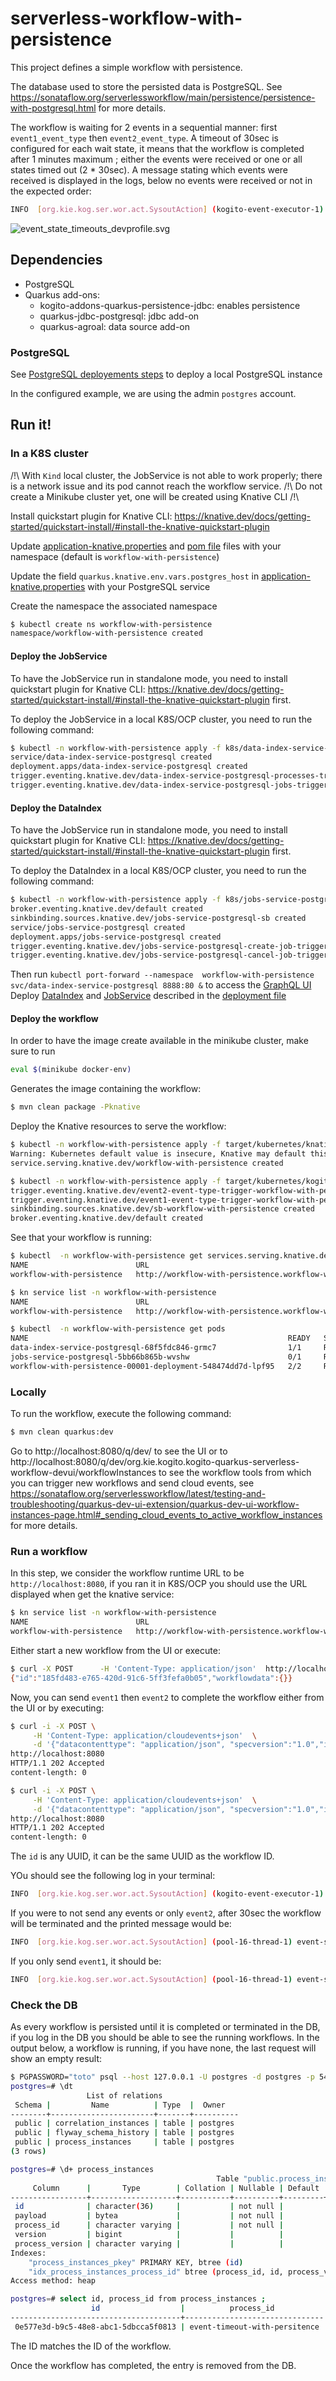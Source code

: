 # serverless-workflow-with-persistence
This project defines a simple workflow with persistence.

The database used to store the persisted data is PostgreSQL. See https://sonataflow.org/serverlessworkflow/main/persistence/persistence-with-postgresql.html for more details.

The workflow is waiting for 2 events in a sequential manner: first `event1_event_type` then  `event2_event_type`.
A timeout of 30sec is configured for each wait state, it means that the workflow is completed after 1 minutes maximum ; either the events were received or one or all states timed out (2 * 30sec). 
A message stating which events were received is displayed in the logs, below no events were received or not in the expected order:
```bash
INFO  [org.kie.kog.ser.wor.act.SysoutAction] (kogito-event-executor-1) event-state-timeouts: f85c9da5-ed4a-4387-b19d-ece69df5bd75 has finalized. The event1 was received. -- The event2 was received.
```
![event_state_timeouts_devprofile.svg](src%2Fmain%2Fresources%2Fevent_state_timeouts_devprofile.svg)
## Dependencies

- PostgreSQL
- Quarkus add-ons:
  - kogito-addons-quarkus-persistence-jdbc: enables persistence
  - quarkus-jdbc-postgresql: jdbc add-on
  - quarkus-agroal: data source add-on

### PostgreSQL
See [PostgreSQL deployements steps](../docs/deployment.md#PostgreSQL) to deploy a local PostgreSQL instance


In the configured example, we are using the admin `postgres` account.

## Run it!
### In a K8S cluster
/!\ With `Kind` local cluster, the JobService is not able to work properly; there is a network issue and its pod cannot reach the workflow service.
/!\ Do not create a Minikube cluster yet, one will be created using Knative CLI /!\

Install quickstart plugin for Knative CLI: https://knative.dev/docs/getting-started/quickstart-install/#install-the-knative-quickstart-plugin

Update [application-knative.properties](application-knative.properties) and  [pom file](pom.xml) files with your namespace (default is `workflow-with-persistence`)

Update the field `quarkus.knative.env.vars.postgres_host` in [application-knative.properties](application-knative.properties) with your PostgreSQL service

Create the namespace the associated namespace
```bash
$ kubectl create ns workflow-with-persistence
namespace/workflow-with-persistence created
```

#### Deploy the JobService
To have the JobService run in standalone mode, you need to install quickstart plugin for Knative CLI: https://knative.dev/docs/getting-started/quickstart-install/#install-the-knative-quickstart-plugin first.

To deploy the JobService in a local K8S/OCP cluster, you need to run the following command:
```bash
$ kubectl -n workflow-with-persistence apply -f k8s/data-index-service-postgresql.yml 
service/data-index-service-postgresql created
deployment.apps/data-index-service-postgresql created
trigger.eventing.knative.dev/data-index-service-postgresql-processes-trigger created
trigger.eventing.knative.dev/data-index-service-postgresql-jobs-trigger created
```

#### Deploy the DataIndex
To have the JobService run in standalone mode, you need to install quickstart plugin for Knative CLI: https://knative.dev/docs/getting-started/quickstart-install/#install-the-knative-quickstart-plugin first.

To deploy the DataIndex in a local K8S/OCP cluster, you need to run the following command:
```bash
$ kubectl -n workflow-with-persistence apply -f k8s/jobs-service-postgresql.yml 
broker.eventing.knative.dev/default created
sinkbinding.sources.knative.dev/jobs-service-postgresql-sb created
service/jobs-service-postgresql created
deployment.apps/jobs-service-postgresql created
trigger.eventing.knative.dev/jobs-service-postgresql-create-job-trigger created
trigger.eventing.knative.dev/jobs-service-postgresql-cancel-job-trigger created
```
Then run `kubectl port-forward --namespace  workflow-with-persistence svc/data-index-service-postgresql 8888:80 &` to access the [GraphQL UI](http://localhost:8888/graphiql/)
Deploy [DataIndex](../docs/deployment.md#DataIndex) and [JobService](../docs/deployment.md#JobService) described in the [deployment file](../docs/deployment.md)

#### Deploy the workflow
In order to have the image create available in the minikube cluster, make sure to run
```bash
eval $(minikube docker-env)
```

Generates the image containing the workflow:
```bash
$ mvn clean package -Pknative
```

Deploy the Knative resources to serve the workflow:
```bash
$ kubectl -n workflow-with-persistence apply -f target/kubernetes/knative.yml 
Warning: Kubernetes default value is insecure, Knative may default this to secure in a future release: spec.template.spec.containers[0].securityContext.allowPrivilegeEscalation, spec.template.spec.containers[0].securityContext.capabilities, spec.template.spec.containers[0].securityContext.runAsNonRoot, spec.template.spec.containers[0].securityContext.seccompProfile
service.serving.knative.dev/workflow-with-persistence created

$ kubectl -n workflow-with-persistence apply -f target/kubernetes/kogito.yml 
trigger.eventing.knative.dev/event2-event-type-trigger-workflow-with-persistence created
trigger.eventing.knative.dev/event1-event-type-trigger-workflow-with-persistence created
sinkbinding.sources.knative.dev/sb-workflow-with-persistence created
broker.eventing.knative.dev/default created
```

See that your workflow is running:
```bash
$ kubectl  -n workflow-with-persistence get services.serving.knative.dev 
NAME                        URL                                                                             LATESTCREATED                     LATESTREADY                       READY   REASON
workflow-with-persistence   http://workflow-with-persistence.workflow-with-persistence.127.0.0.1.sslip.io   workflow-with-persistence-00001   workflow-with-persistence-00001   True    

$ kn service list -n workflow-with-persistence
NAME                        URL                                                                             LATEST                            AGE   CONDITIONS   READY   REASON
workflow-with-persistence   http://workflow-with-persistence.workflow-with-persistence.127.0.0.1.sslip.io   workflow-with-persistence-00001   11m   3 OK / 3     True  

$ kubectl  -n workflow-with-persistence get pods 
NAME                                                          READY   STATUS    RESTARTS   AGE
data-index-service-postgresql-68f5fdc846-grmc7                1/1     Running   0          14m
jobs-service-postgresql-5bb66b865b-wvshw                      0/1     Running   0          14m
workflow-with-persistence-00001-deployment-548474dd7d-lpf95   2/2     Running   0          4m11s
```

### Locally
To run the workflow, execute the following command:
```bash
$ mvn clean quarkus:dev
```
Go to http://localhost:8080/q/dev/ to see the UI or to http://localhost:8080/q/dev/org.kie.kogito.kogito-quarkus-serverless-workflow-devui/workflowInstances to see the workflow tools from which you can trigger new workflows and send cloud events, see https://sonataflow.org/serverlessworkflow/latest/testing-and-troubleshooting/quarkus-dev-ui-extension/quarkus-dev-ui-workflow-instances-page.html#_sending_cloud_events_to_active_workflow_instances for more details.


### Run a workflow
In this step, we consider the workflow runtime URL to be `http://localhost:8080`, if you ran it in K8S/OCP you should use the URL displayed when get the knative service:
```bash
$ kn service list -n workflow-with-persistence
NAME                        URL                                                                             LATEST                            AGE   CONDITIONS   READY   REASON
workflow-with-persistence   http://workflow-with-persistence.workflow-with-persistence.127.0.0.1.sslip.io   workflow-with-persistence-00001   11m   3 OK / 3     True
```

Either start a new workflow from the UI or execute:
```bash
$ curl -X POST      -H 'Content-Type: application/json'  http://localhost:8080/event-timeout-with-persitence
{"id":"185fd483-e765-420d-91c6-5ff3fefa0b05","workflowdata":{}}
```

Now, you can send `event1` then `event2` to complete the workflow either from the UI or by executing:
```bash
$ curl -i -X POST \
     -H 'Content-Type: application/cloudevents+json'  \
     -d '{"datacontenttype": "application/json", "specversion":"1.0","id":"<any UUID>","source":"/local/curl","type":"event1_event_type","data": "{\"eventData\":\"Event1 sent from UI\"}", "kogitoprocrefid": "<workflow_id>" }  ' \
http://localhost:8080
HTTP/1.1 202 Accepted
content-length: 0

$ curl -i -X POST \
     -H 'Content-Type: application/cloudevents+json'  \
     -d '{"datacontenttype": "application/json", "specversion":"1.0","id":"<any UUID>","source":"/local/curl","type":"event2_event_type","data": "{\"eventData\":\"Event1 sent from UI\"}", "kogitoprocrefid": "<workflow_id>" }  ' \
http://localhost:8080
HTTP/1.1 202 Accepted
content-length: 0

```
The `id` is any UUID, it can be the same UUID as the workflow ID.

YOu should see the following log in your terminal:
```bash
INFO  [org.kie.kog.ser.wor.act.SysoutAction] (kogito-event-executor-1) event-state-timeouts: f85c9da5-ed4a-4387-b19d-ece69df5bd75 has finalized. The event1 was received. -- The event2 was received.
```

If you were to not send any events or only `event2`, after 30sec the workflow will be terminated and the printed message would be:
```bash
INFO  [org.kie.kog.ser.wor.act.SysoutAction] (pool-16-thread-1) event-state-timeouts: aef745d7-9d2b-48b7-b1f8-3ccb5937b57a has finalized. The event state did not receive event1, and the timeout has overdue -- The event state did not receive event2, and the timeout has overdue
```

If you only send `event1`, it should be:
```bash
INFO  [org.kie.kog.ser.wor.act.SysoutAction] (pool-16-thread-1) event-state-timeouts: aef745d7-9d2b-48b7-b1f8-3ccb5937b57a has finalized. The event1 was received. -- The event state did not receive event2, and the timeout has overdue
```

### Check the DB
As every workflow is persisted until it is completed or terminated in the DB, if you log in the DB you should be able to see the running workflows.
In the output below, a workflow is running, if you have none, the last request will show an empty result:
```bash
$ PGPASSWORD="toto" psql --host 127.0.0.1 -U postgres -d postgres -p 5432
postgres=# \dt
                 List of relations
 Schema |         Name          | Type  |  Owner   
--------+-----------------------+-------+----------
 public | correlation_instances | table | postgres
 public | flyway_schema_history | table | postgres
 public | process_instances     | table | postgres
(3 rows)

postgres=# \d+ process_instances
                                              Table "public.process_instances"
     Column      |       Type        | Collation | Nullable | Default | Storage  | Compression | Stats target | Description 
-----------------+-------------------+-----------+----------+---------+----------+-------------+--------------+-------------
 id              | character(36)     |           | not null |         | extended |             |              | 
 payload         | bytea             |           | not null |         | extended |             |              | 
 process_id      | character varying |           | not null |         | extended |             |              | 
 version         | bigint            |           |          |         | plain    |             |              | 
 process_version | character varying |           |          |         | extended |             |              | 
Indexes:
    "process_instances_pkey" PRIMARY KEY, btree (id)
    "idx_process_instances_process_id" btree (process_id, id, process_version)
Access method: heap

postgres=# select id, process_id from process_instances ;
                  id                  |          process_id           
--------------------------------------+-------------------------------
 0e577e3d-b9c5-48e8-abc1-5dbcca5f0813 | event-timeout-with-persitence 
```

The ID matches the ID of the workflow.

Once the workflow has completed, the entry is removed from the DB.